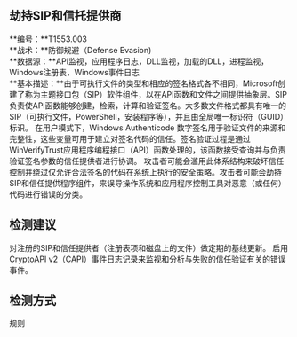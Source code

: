 ## 劫持SIP和信托提供商  
**编号：**T1553.003  
**战术：**防御规避（Defense Evasion)  
**数据源：**API监视，应用程序日志，DLL监视，加载的DLL，进程监视，Windows注册表，Windows事件日志  
**基本描述：**由于可执行文件的类型和相应的签名格式各不相同，Microsoft创建了称为主题接口包（SIP）软件组件，以在API函数和文件之间提供抽象层。SIP负责使API函数能够创建，检索，计算和验证签名。大多数文件格式都具有唯一的SIP（可执行文件，PowerShell，安装程序等），并且由全局唯一标识符（GUID）标识。
在用户模式下，Windows Authenticode 数字签名用于验证文件的来源和完整性，这些变量可用于建立对签名代码的信任。签名验证过程是通过WinVerifyTrust应用程序编程接口（API）函数处理的，该函数接受查询并与负责验证签名参数的信任提供者进行协调。
攻击者可能会滥用此体系结构来破坏信任控制并绕过仅允许合法签名的代码在系统上执行的安全策略。攻击者可能会劫持SIP和信任提供程序组件，来误导操作系统和应用程序控制工具对恶意（或任何）代码进行错误的分类。  
## 检测建议  
对注册的SIP和信任提供者（注册表项和磁盘上的文件）做定期的基线更新。
启用CryptoAPI v2（CAPI）事件日志记录来监视和分析与失败的信任验证有关的错误事件。
  
## 检测方式  
规则